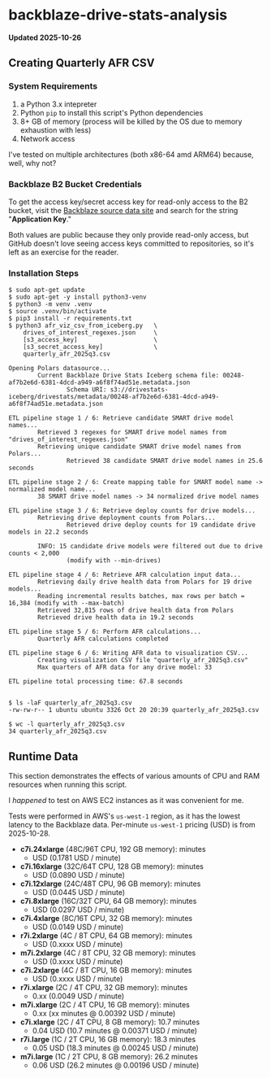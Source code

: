 # backblaze-drive-stats-analysis

**Updated 2025-10-26**

## Creating Quarterly AFR CSV

### System Requirements

1. a Python 3.x intepreter
1. Python `pip` to install this script's Python dependencies
1. 8+ GB of memory (process will be killed by the OS due to memory exhaustion with less)
1. Network access

I've tested on multiple architectures (both x86-64 amd ARM64) because, well, why not?

### Backblaze B2 Bucket Credentials

To get the access key/secret access key for read-only access to the B2 bucket, visit 
the [Backblaze source data site](https://www.backblaze.com/cloud-storage/resources/hard-drive-test-data)
and search for the string "**Application Key**." 

Both values are public because they only provide read-only access, but GitHub doesn't love seeing access keys committed to
repositories, so it's left as an exercise for the reader.

### Installation Steps

```
$ sudo apt-get update
$ sudo apt-get -y install python3-venv
$ python3 -m venv .venv
$ source .venv/bin/activate
$ pip3 install -r requirements.txt
$ python3 afr_viz_csv_from_iceberg.py   \
    drives_of_interest_regexes.json     \
    [s3_access_key]                     \
    [s3_secret_access_key]              \
    quarterly_afr_2025q3.csv

Opening Polars datasource...
        Current Backblaze Drive Stats Iceberg schema file: 00248-af7b2e6d-6381-4dcd-a949-a6f8f74ad51e.metadata.json
                Schema URI: s3://drivestats-iceberg/drivestats/metadata/00248-af7b2e6d-6381-4dcd-a949-a6f8f74ad51e.metadata.json

ETL pipeline stage 1 / 6: Retrieve candidate SMART drive model names...
        Retrieved 3 regexes for SMART drive model names from "drives_of_interest_regexes.json"
        Retrieving unique candidate SMART drive model names from Polars...
                Retrieved 38 candidate SMART drive model names in 25.6 seconds

ETL pipeline stage 2 / 6: Create mapping table for SMART model name -> normalized model name...
        38 SMART drive model names -> 34 normalized drive model names

ETL pipeline stage 3 / 6: Retrieve deploy counts for drive models...
        Retrieving drive deployment counts from Polars...
                Retrieved drive deploy counts for 19 candidate drive models in 22.2 seconds

        INFO: 15 candidate drive models were filtered out due to drive counts < 2,000
                (modify with --min-drives)

ETL pipeline stage 4 / 6: Retrieve AFR calculation input data...
        Retrieving daily drive health data from Polars for 19 drive models...
        Reading incremental results batches, max rows per batch = 16,384 (modify with --max-batch)
        Retrieved 32,815 rows of drive health data from Polars
        Retrieved drive health data in 19.2 seconds

ETL pipeline stage 5 / 6: Perform AFR calculations...
        Quarterly AFR calculations completed

ETL pipeline stage 6 / 6: Writing AFR data to visualization CSV...
        Creating visualization CSV file "quarterly_afr_2025q3.csv"
        Max quarters of AFR data for any drive model: 33

ETL pipeline total processing time: 67.8 seconds

	
$ ls -laF quarterly_afr_2025q3.csv 
-rw-rw-r-- 1 ubuntu ubuntu 3326 Oct 20 20:39 quarterly_afr_2025q3.csv 

$ wc -l quarterly_afr_2025q3.csv 
34 quarterly_afr_2025q3.csv 
```

## Runtime Data
 
This section demonstrates the effects of various amounts of CPU and RAM
resources when running this script.

I _happened_ to test on AWS EC2 instances as it was convenient for me.

Tests were performed in AWS's `us-west-1` region, as it has the lowest latency to 
the Backblaze data. Per-minute `us-west-1` pricing (USD) is from 2025-10-28. 

* **c7i.24xlarge** (48C/96T CPU, 192 GB memory): minutes
  *  USD (0.1781 USD / minute)
* **c7i.16xlarge** (32C/64T CPU, 128 GB memory): minutes
  *  USD (0.0890 USD / minute)
* **c7i.12xlarge** (24C/48T CPU, 96 GB memory): minutes
  *  USD (0.0445 USD / minute)
* **c7i.8xlarge** (16C/32T CPU, 64 GB memory): minutes
  *  USD (0.0297 USD / minute)
* **c7i.4xlarge** (8C/16T CPU, 32 GB memory):  minutes
  * USD (0.0149 USD / minute)
* **r7i.2xlarge** (4C / 8T CPU, 64 GB memory): minutes
  * USD (0.xxxx USD / minute)
* **m7i.2xlarge** (4C / 8T CPU, 32 GB memory): minutes
  * USD (0.xxxx USD / minute)
* **c7i.2xlarge** (4C / 8T CPU, 16 GB memory): minutes
  * USD (0.xxxx USD / minute)
* **r7i.xlarge** (2C / 4T CPU, 32 GB memory): minutes
  * 0.xx (0.0049 USD / minute)
* **m7i.xlarge** (2C / 4T CPU, 16 GB memory): minutes
  * 0.xx (xx minutes @ 0.00392 USD / minute)
* **c7i.xlarge** (2C / 4T CPU, 8 GB memory): 10.7 minutes
  * 0.04 USD (10.7 minutes @ 0.00371 USD / minute)
* **r7i.large** (1C / 2T CPU, 16 GB memory): 18.3 minutes
  * 0.05 USD (18.3 minutes @ 0.00245 USD / minute)
* **m7i.large** (1C / 2T CPU, 8 GB memory): 26.2 minutes
  * 0.06 USD (26.2 minutes @ 0.00196 USD / minute)
